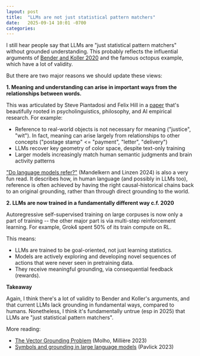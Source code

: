 ```yaml
---
layout: post
title:  "LLMs are not just statistical pattern matchers"
date:   2025-09-14 10:01 -0700
categories: 
---
```


I still hear people say that LLMs are "just statistical pattern matchers" without grounded understanding. This probably reflects the influential arguments of [Bender and Koller 2020](https://aclanthology.org/2020.acl-main.463.pdf) and the famous octopus example, which have a lot of validity.

But there are two major reasons we should update these views:

**1. Meaning and understanding can arise in important ways from the relationships between words.**

This was articulated by Steve Piantadosi and Felix Hill in a [paper](https://arxiv.org/abs/2208.02957) that's beautifully rooted in psycholinguistics, philosophy, and AI empirical research. For example:
- Reference to real-world objects is not necessary for meaning ("justice", "wit"). In fact, meaning can arise largely from relationships to other concepts ("postage stamp" <= "payment", "letter", "delivery")
- LLMs recover key geometry of color space, despite text-only training
- Larger models increasingly match human semantic judgments and brain activity patterns

["Do language models refer?"](https://direct.mit.edu/coli/article/50/3/1191/121670/Do-Language-Models-Words-Refer) (Mandelkern and Linzen 2024) is also a very fun read. It describes how, in human language (and possibly in LLMs too), reference is often achieved by having the right causal-historical chains back to an original grounding, rather than through direct grounding to the world.

**2. LLMs are now trained in a fundamentally different way c.f. 2020**

Autoregressive self-supervised training on large corpuses is now only a part of training -- the other major part is via multi-step reinforcement learning. For example, Grok4 spent 50% of its train compute on RL.

This means:
- LLMs are trained to be goal-oriented, not just learning statistics.
- Models are actively exploring and developing novel sequences of actions that were never seen in pretraining data.
- They receive meaningful grounding, via consequential feedback (rewards).


**Takeaway**

Again, I think there's a lot of validity to Bender and Koller's arguments, and that current LLMs lack grounding in fundamental ways, compared to humans. Nonetheless, I think it's fundamentally untrue (esp in 2025) that LLMs are "just statistical pattern matchers".


More reading:
* [The Vector Grounding Problem](https://arxiv.org/abs/2304.01481) (Molho, Millière 2023)
* [Symbols and grounding in large language models](https://royalsocietypublishing.org/doi/10.1098/rsta.2022.0041) (Pavlick 2023)
